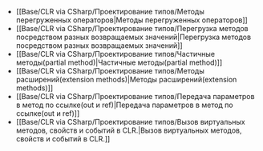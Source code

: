 - [[Base/CLR via CSharp/Проектирование типов/Методы перегруженных операторов\|Методы перегруженных операторов]]
- [[Base/CLR via CSharp/Проектирование типов/Перегрузка методов посредством разных возвращаемых значений\|Перегрузка методов посредством разных возвращаемых значений]]
- [[Base/CLR via CSharp/Проектирование типов/Частичные методы(partial method)\|Частичные методы(partial method)]]
- [[Base/CLR via CSharp/Проектирование типов/Методы расширений(extension methods)\|Методы расширений(extension methods)]]
- [[Base/CLR via CSharp/Проектирование типов/Передача параметров в метод по ссылке(out и ref)\|Передача параметров в метод по ссылке(out и ref)]]
- [[Base/CLR via CSharp/Проектирование типов/Вызов виртуальных методов, свойств и событий в CLR.\|Вызов виртуальных методов, свойств и событий в CLR.]]